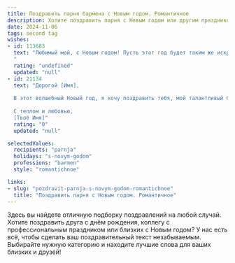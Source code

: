 ```yaml
---
title: Поздравить парня бармена с Новым годом. Романтичное
description: Хотите поздравить парня с Новым годом или другим праздником? Наш ИИ создаст незабываемое поздравление, а вы обязательно выделитесь среди других.  
date: 2024-11-06
tags: second tag
wishes:
- id: 113683
  text: "Любимый мой, с Новым годом! Пусть этот год будет таким же искрящимся и ярким, как твои лучшие коктейли, а наша любовь – крепким и незабываемым напитком, который мы будем бережно дегустировать всю жизнь.  Пусть все твои мечты исполнятся, а я всегда буду рядом, твоим самым верным и сладким ингредиентом.  Счастья тебе, мой прекрасный бармен!
  "
  rating: "undefined"
  updated: "null"
- id: 21134
  text: "Дорогой [Имя],
  
  В этот волшебный Новый год, я хочу поздравить тебя, мой талантливый бармен, с наступающим праздником. Пусть каждый глоток, который ты наливаешь, будет наполнен не только мастерством, но и любовью к своему делу. Желаю тебе в новом году новых успехов, радости и счастливых моментов, которые ты создаешь для каждого гостя своим умением и душой. Пусть каждый вечер за твоим баром будет таким же волшебным, как эти праздничные ночи. С Новым годом, любимый!
  
  С теплом и любовью,
  [Твоё Имя]"
  rating: "0"
  updated: "null"

selectedValues:
  recipients: "parnja"
  holidays: "s-novym-godom"
  professions: "barmen"
  style: "romantichnoe"

links:
- slug: "pozdravit-parnja-s-novym-godom-romantichnoe"
  title: "Поздравить парня с Новым годом. Романтичное"
---
```


Здесь вы найдете отличную подборку поздравлений на любой случай. 
Хотите поздравить друга с днём рождения, коллегу с профессиональным праздником или близких с Новым годом? У нас есть всё, чтобы сделать ваш поздравительный текст незабываемым. Выбирайте нужную категорию и находите лучшие слова для ваших близких и друзей!
